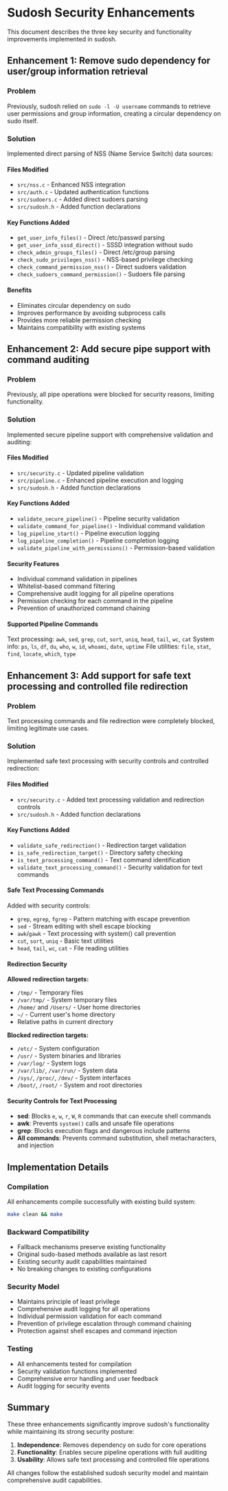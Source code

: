 # Sudosh Security Enhancements

This document describes the three key security and functionality improvements implemented in sudosh.

## Enhancement 1: Remove sudo dependency for user/group information retrieval

### Problem
Previously, sudosh relied on `sudo -l -U username` commands to retrieve user permissions and group information, creating a circular dependency on sudo itself.

### Solution
Implemented direct parsing of NSS (Name Service Switch) data sources:

#### Files Modified
- `src/nss.c` - Enhanced NSS integration
- `src/auth.c` - Updated authentication functions
- `src/sudoers.c` - Added direct sudoers parsing
- `src/sudosh.h` - Added function declarations

#### Key Functions Added
- `get_user_info_files()` - Direct /etc/passwd parsing
- `get_user_info_sssd_direct()` - SSSD integration without sudo
- `check_admin_groups_files()` - Direct /etc/group parsing
- `check_sudo_privileges_nss()` - NSS-based privilege checking
- `check_command_permission_nss()` - Direct sudoers validation
- `check_sudoers_command_permission()` - Sudoers file parsing

#### Benefits
- Eliminates circular dependency on sudo
- Improves performance by avoiding subprocess calls
- Provides more reliable permission checking
- Maintains compatibility with existing systems

## Enhancement 2: Add secure pipe support with command auditing

### Problem
Previously, all pipe operations were blocked for security reasons, limiting functionality.

### Solution
Implemented secure pipeline support with comprehensive validation and auditing:

#### Files Modified
- `src/security.c` - Updated pipeline validation
- `src/pipeline.c` - Enhanced pipeline execution and logging
- `src/sudosh.h` - Added function declarations

#### Key Functions Added
- `validate_secure_pipeline()` - Pipeline security validation
- `validate_command_for_pipeline()` - Individual command validation
- `log_pipeline_start()` - Pipeline execution logging
- `log_pipeline_completion()` - Pipeline completion logging
- `validate_pipeline_with_permissions()` - Permission-based validation

#### Security Features
- Individual command validation in pipelines
- Whitelist-based command filtering
- Comprehensive audit logging for all pipeline operations
- Permission checking for each command in the pipeline
- Prevention of unauthorized command chaining

#### Supported Pipeline Commands
Text processing: `awk`, `sed`, `grep`, `cut`, `sort`, `uniq`, `head`, `tail`, `wc`, `cat`
System info: `ps`, `ls`, `df`, `du`, `who`, `w`, `id`, `whoami`, `date`, `uptime`
File utilities: `file`, `stat`, `find`, `locate`, `which`, `type`

## Enhancement 3: Add support for safe text processing and controlled file redirection

### Problem
Text processing commands and file redirection were completely blocked, limiting legitimate use cases.

### Solution
Implemented safe text processing with security controls and controlled redirection:

#### Files Modified
- `src/security.c` - Added text processing validation and redirection controls
- `src/sudosh.h` - Added function declarations

#### Key Functions Added
- `validate_safe_redirection()` - Redirection target validation
- `is_safe_redirection_target()` - Directory safety checking
- `is_text_processing_command()` - Text command identification
- `validate_text_processing_command()` - Security validation for text commands

#### Safe Text Processing Commands
Added with security controls:
- `grep`, `egrep`, `fgrep` - Pattern matching with escape prevention
- `sed` - Stream editing with shell escape blocking
- `awk`/`gawk` - Text processing with system() call prevention
- `cut`, `sort`, `uniq` - Basic text utilities
- `head`, `tail`, `wc`, `cat` - File reading utilities

#### Redirection Security
**Allowed redirection targets:**
- `/tmp/` - Temporary files
- `/var/tmp/` - System temporary files
- `/home/` and `/Users/` - User home directories
- `~/` - Current user's home directory
- Relative paths in current directory

**Blocked redirection targets:**
- `/etc/` - System configuration
- `/usr/` - System binaries and libraries
- `/var/log/` - System logs
- `/var/lib/`, `/var/run/` - System data
- `/sys/`, `/proc/`, `/dev/` - System interfaces
- `/boot/`, `/root/` - System and root directories

#### Security Controls for Text Processing
- **sed**: Blocks `e`, `w`, `r`, `W`, `R` commands that can execute shell commands
- **awk**: Prevents `system()` calls and unsafe file operations
- **grep**: Blocks execution flags and dangerous include patterns
- **All commands**: Prevents command substitution, shell metacharacters, and injection

## Implementation Details

### Compilation
All enhancements compile successfully with existing build system:
```bash
make clean && make
```

### Backward Compatibility
- Fallback mechanisms preserve existing functionality
- Original sudo-based methods available as last resort
- Existing security audit capabilities maintained
- No breaking changes to existing configurations

### Security Model
- Maintains principle of least privilege
- Comprehensive audit logging for all operations
- Individual permission validation for each command
- Prevention of privilege escalation through command chaining
- Protection against shell escapes and command injection

### Testing
- All enhancements tested for compilation
- Security validation functions implemented
- Comprehensive error handling and user feedback
- Audit logging for security events

## Summary

These three enhancements significantly improve sudosh's functionality while maintaining its strong security posture:

1. **Independence**: Removes dependency on sudo for core operations
2. **Functionality**: Enables secure pipeline operations with full auditing
3. **Usability**: Allows safe text processing and controlled file operations

All changes follow the established sudosh security model and maintain comprehensive audit capabilities.
